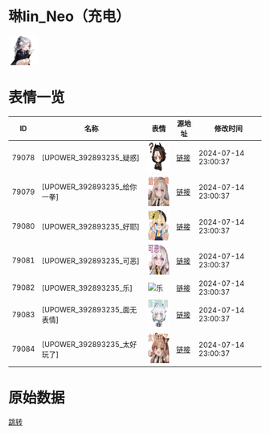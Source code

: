 # 琳lin_Neo（充电）

<img src="./cover.png" height="60" alt="cover" />

# 表情一览

|ID|名称|表情|源地址|修改时间|
|----|----|----|----|----|
|79078|[UPOWER_392893235_疑惑]|<img src="./pic/079078_%5BUPOWER_392893235_疑惑%5D.png" height="60" alt="疑惑"/>|[链接](https://i0.hdslb.com/bfs/garb/f7937be218c0b152149435b96e202765d6078ea8.png)|2024-07-14 23:00:37|
|79079|[UPOWER_392893235_给你一拳]|<img src="./pic/079079_%5BUPOWER_392893235_给你一拳%5D.png" height="60" alt="给你一拳"/>|[链接](https://i0.hdslb.com/bfs/garb/3bdaa83e5d557f3f443665567e3a154f11d3ed44.png)|2024-07-14 23:00:37|
|79080|[UPOWER_392893235_好耶]|<img src="./pic/079080_%5BUPOWER_392893235_好耶%5D.png" height="60" alt="好耶"/>|[链接](https://i0.hdslb.com/bfs/garb/63359275510bfd374240a629d81e48271e883498.png)|2024-07-14 23:00:37|
|79081|[UPOWER_392893235_可恶]|<img src="./pic/079081_%5BUPOWER_392893235_可恶%5D.png" height="60" alt="可恶"/>|[链接](https://i0.hdslb.com/bfs/garb/9b66f6d3725a7d263d6dafdad8ff9fe875db4185.png)|2024-07-14 23:00:37|
|79082|[UPOWER_392893235_乐]|<img src="./pic/079082_%5BUPOWER_392893235_乐%5D.png" height="60" alt="乐"/>|[链接](https://i0.hdslb.com/bfs/garb/1b1cf68ce5264e32564afea84e55f6ef1d5b5255.png)|2024-07-14 23:00:37|
|79083|[UPOWER_392893235_面无表情]|<img src="./pic/079083_%5BUPOWER_392893235_面无表情%5D.png" height="60" alt="面无表情"/>|[链接](https://i0.hdslb.com/bfs/garb/6fa04a7005f315df1d24ebac9ada484b30042cc7.png)|2024-07-14 23:00:37|
|79084|[UPOWER_392893235_太好玩了]|<img src="./pic/079084_%5BUPOWER_392893235_太好玩了%5D.png" height="60" alt="太好玩了"/>|[链接](https://i0.hdslb.com/bfs/garb/0c5e7c784dab3e1a3258144a4d302b542198aaab.png)|2024-07-14 23:00:37|

# 原始数据

[跳转](./raw.json)

